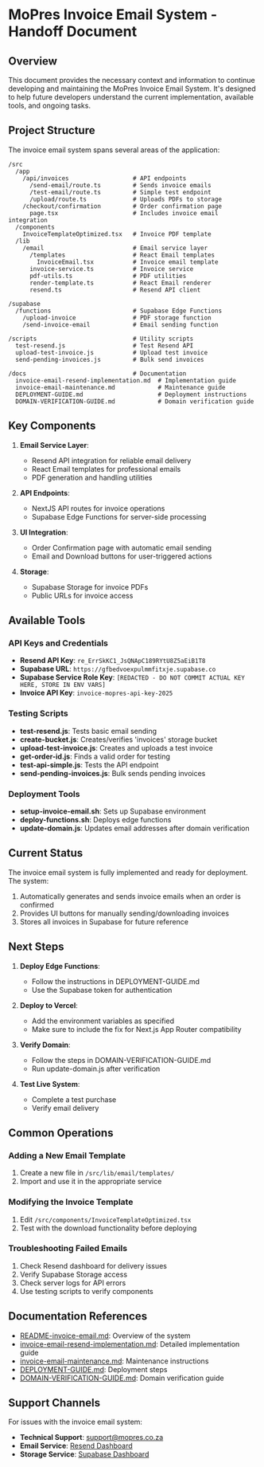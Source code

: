 # MoPres Invoice Email System - Handoff Document

## Overview

This document provides the necessary context and information to continue developing and maintaining the MoPres Invoice Email System. It's designed to help future developers understand the current implementation, available tools, and ongoing tasks.

## Project Structure

The invoice email system spans several areas of the application:

```
/src
  /app
    /api/invoices                  # API endpoints
      /send-email/route.ts         # Sends invoice emails
      /test-email/route.ts         # Simple test endpoint
      /upload/route.ts             # Uploads PDFs to storage
    /checkout/confirmation         # Order confirmation page
      page.tsx                     # Includes invoice email integration
  /components
    InvoiceTemplateOptimized.tsx   # Invoice PDF template
  /lib
    /email                         # Email service layer
      /templates                   # React Email templates
        InvoiceEmail.tsx           # Invoice email template
      invoice-service.ts           # Invoice service
      pdf-utils.ts                 # PDF utilities
      render-template.ts           # React Email renderer
      resend.ts                    # Resend API client

/supabase
  /functions                       # Supabase Edge Functions
    /upload-invoice                # PDF storage function
    /send-invoice-email            # Email sending function

/scripts                           # Utility scripts
  test-resend.js                   # Test Resend API
  upload-test-invoice.js           # Upload test invoice
  send-pending-invoices.js         # Bulk send invoices
  
/docs                              # Documentation
  invoice-email-resend-implementation.md  # Implementation guide
  invoice-email-maintenance.md            # Maintenance guide
  DEPLOYMENT-GUIDE.md                     # Deployment instructions
  DOMAIN-VERIFICATION-GUIDE.md            # Domain verification guide
```

## Key Components

1. **Email Service Layer**:
   - Resend API integration for reliable email delivery
   - React Email templates for professional emails
   - PDF generation and handling utilities

2. **API Endpoints**:
   - NextJS API routes for invoice operations
   - Supabase Edge Functions for server-side processing

3. **UI Integration**:
   - Order Confirmation page with automatic email sending
   - Email and Download buttons for user-triggered actions

4. **Storage**:
   - Supabase Storage for invoice PDFs
   - Public URLs for invoice access

## Available Tools

### API Keys and Credentials

- **Resend API Key**: `re_ErrSkKC1_JsQNApC189RYtU8Z5aEiB1T8`
- **Supabase URL**: `https://gfbedvoexpulmmfitxje.supabase.co`
- **Supabase Service Role Key**: `[REDACTED - DO NOT COMMIT ACTUAL KEY HERE, STORE IN ENV VARS]`
- **Invoice API Key**: `invoice-mopres-api-key-2025`

### Testing Scripts

- **test-resend.js**: Tests basic email sending
- **create-bucket.js**: Creates/verifies 'invoices' storage bucket
- **upload-test-invoice.js**: Creates and uploads a test invoice
- **get-order-id.js**: Finds a valid order for testing
- **test-api-simple.js**: Tests the API endpoint
- **send-pending-invoices.js**: Bulk sends pending invoices

### Deployment Tools

- **setup-invoice-email.sh**: Sets up Supabase environment
- **deploy-functions.sh**: Deploys edge functions
- **update-domain.js**: Updates email addresses after domain verification

## Current Status

The invoice email system is fully implemented and ready for deployment. The system:

1. Automatically generates and sends invoice emails when an order is confirmed
2. Provides UI buttons for manually sending/downloading invoices
3. Stores all invoices in Supabase for future reference

## Next Steps

1. **Deploy Edge Functions**:
   - Follow the instructions in DEPLOYMENT-GUIDE.md
   - Use the Supabase token for authentication

2. **Deploy to Vercel**:
   - Add the environment variables as specified
   - Make sure to include the fix for Next.js App Router compatibility

3. **Verify Domain**:
   - Follow the steps in DOMAIN-VERIFICATION-GUIDE.md
   - Run update-domain.js after verification

4. **Test Live System**:
   - Complete a test purchase
   - Verify email delivery

## Common Operations

### Adding a New Email Template

1. Create a new file in `/src/lib/email/templates/`
2. Import and use it in the appropriate service

### Modifying the Invoice Template

1. Edit `/src/components/InvoiceTemplateOptimized.tsx`
2. Test with the download functionality before deploying

### Troubleshooting Failed Emails

1. Check Resend dashboard for delivery issues
2. Verify Supabase Storage access
3. Check server logs for API errors
4. Use testing scripts to verify components

## Documentation References

- [README-invoice-email.md](./README-invoice-email.md): Overview of the system
- [invoice-email-resend-implementation.md](./docs/invoice-email-resend-implementation.md): Detailed implementation guide
- [invoice-email-maintenance.md](./docs/invoice-email-maintenance.md): Maintenance instructions
- [DEPLOYMENT-GUIDE.md](./DEPLOYMENT-GUIDE.md): Deployment steps
- [DOMAIN-VERIFICATION-GUIDE.md](./DOMAIN-VERIFICATION-GUIDE.md): Domain verification guide

## Support Channels

For issues with the invoice email system:

- **Technical Support**: support@mopres.co.za
- **Email Service**: [Resend Dashboard](https://resend.com/dashboard)
- **Storage Service**: [Supabase Dashboard](https://app.supabase.com)
